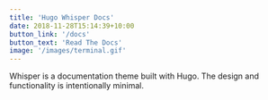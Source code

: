 ```yaml
---
title: 'Hugo Whisper Docs'
date: 2018-11-28T15:14:39+10:00
button_link: '/docs'
button_text: 'Read The Docs'
image: '/images/terminal.gif'
---
```


Whisper is a documentation theme built with Hugo. The design and functionality is intentionally minimal. 

